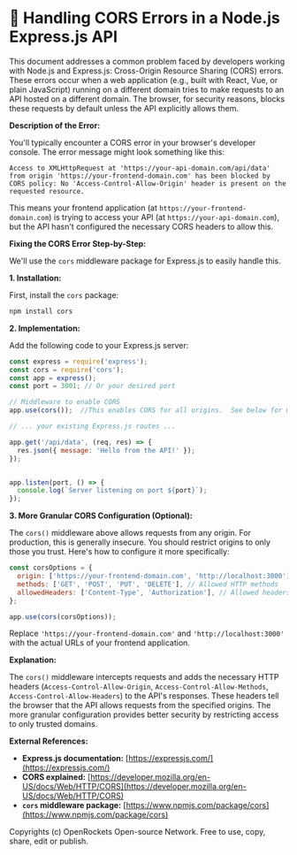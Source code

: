 # 🐞 Handling CORS Errors in a Node.js Express.js API


This document addresses a common problem faced by developers working with Node.js and Express.js: Cross-Origin Resource Sharing (CORS) errors.  These errors occur when a web application (e.g., built with React, Vue, or plain JavaScript) running on a different domain tries to make requests to an API hosted on a different domain.  The browser, for security reasons, blocks these requests by default unless the API explicitly allows them.

**Description of the Error:**

You'll typically encounter a CORS error in your browser's developer console.  The error message might look something like this:

```
Access to XMLHttpRequest at 'https://your-api-domain.com/api/data' from origin 'https://your-frontend-domain.com' has been blocked by CORS policy: No 'Access-Control-Allow-Origin' header is present on the requested resource.
```

This means your frontend application (at `https://your-frontend-domain.com`) is trying to access your API (at `https://your-api-domain.com`), but the API hasn't configured the necessary CORS headers to allow this.

**Fixing the CORS Error Step-by-Step:**

We'll use the `cors` middleware package for Express.js to easily handle this.

**1. Installation:**

First, install the `cors` package:

```bash
npm install cors
```

**2. Implementation:**

Add the following code to your Express.js server:

```javascript
const express = require('express');
const cors = require('cors');
const app = express();
const port = 3001; // Or your desired port

// Middleware to enable CORS
app.use(cors());  //This enables CORS for all origins.  See below for more granular control.

// ... your existing Express.js routes ...

app.get('/api/data', (req, res) => {
  res.json({ message: 'Hello from the API!' });
});


app.listen(port, () => {
  console.log(`Server listening on port ${port}`);
});
```

**3. More Granular CORS Configuration (Optional):**

The `cors()` middleware above allows requests from any origin. For production, this is generally insecure.  You should restrict origins to only those you trust.  Here's how to configure it more specifically:

```javascript
const corsOptions = {
  origin: ['https://your-frontend-domain.com', 'http://localhost:3000'], // Add allowed origins
  methods: ['GET', 'POST', 'PUT', 'DELETE'], // Allowed HTTP methods
  allowedHeaders: ['Content-Type', 'Authorization'], // Allowed headers
};

app.use(cors(corsOptions));
```

Replace `'https://your-frontend-domain.com'` and `'http://localhost:3000'` with the actual URLs of your frontend application.

**Explanation:**

The `cors()` middleware intercepts requests and adds the necessary HTTP headers (`Access-Control-Allow-Origin`, `Access-Control-Allow-Methods`, `Access-Control-Allow-Headers`) to the API's responses. These headers tell the browser that the API allows requests from the specified origins.  The more granular configuration provides better security by restricting access to only trusted domains.


**External References:**

* **Express.js documentation:** [https://expressjs.com/](https://expressjs.com/)
* **CORS explained:** [https://developer.mozilla.org/en-US/docs/Web/HTTP/CORS](https://developer.mozilla.org/en-US/docs/Web/HTTP/CORS)
* **`cors` middleware package:** [https://www.npmjs.com/package/cors](https://www.npmjs.com/package/cors)


Copyrights (c) OpenRockets Open-source Network. Free to use, copy, share, edit or publish.


